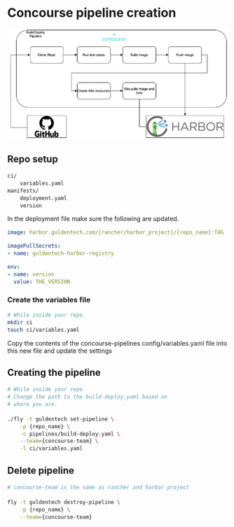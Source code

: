 # Concourse pipeline creation

![diagram](resources/build_deploy.png)

## Repo setup

```bash
ci/
	variables.yaml
manifests/
	deployment.yaml
	version
```

In the deployment file make sure the following are updated.

```yaml
image: harbor.guldentech.com/{rancher/harbor_project}/{repo_name}:TAG
```

```yaml
imagePullSecrets:
- name: guldentech-harbor-registry
```

```yaml
env:
- name: version
  value: THE_VERSION
```

### Create the variables file

```bash
# While inside your repo
mkdir ci
touch ci/variables.yaml
```

Copy the contents of the concourse-pipelines config/variables.yaml file into this new file and update the settings


## Creating the pipeline

```bash
# While inside your repo
# Change the path to the build-deploy.yaml based on 
# where you are.

./fly -t guldentech set-pipeline \
	-p {repo_name} \
	-c pipelines/build-deploy.yaml \
	--team={concourse-team} \
	-l ci/variables.yaml
```

## Delete pipeline

```bash
# concourse-team is the same as rancher and harbor project

fly -t guldentech destroy-pipeline \
	-p {repo_name} \
	--team={concourse-team}
```
